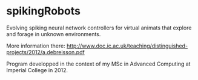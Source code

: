 spikingRobots
=============

Evolving spiking neural network controllers for virtual animats that explore and forage in unknown environments.

More information there: http://www.doc.ic.ac.uk/teaching/distinguished-projects/2012/a.debreisson.pdf

Program developped in the context of my MSc in Advanced Computing at Imperial College in 2012.
